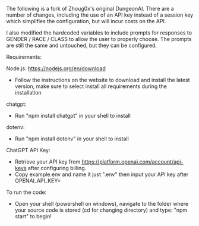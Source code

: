 The following is a fork of Zhoug0x's original DungeonAI. There are a number of changes, including the use of an API key instead of a session key which simplifies the configuration, but will incur costs on the API.

I also modified the hardcoded variables to include prompts for responses to GENDER / RACE / CLASS to allow the user to properly choose. The prompts are still the same and untouched, but they can be configured.

Requirements:

Node.js: https://nodejs.org/en/download
- Follow the instructions on the website to download and install the latest version, make sure to select install all requirements during the installation

chatgpt:
- Run "npm install chatgpt" in your shell to install

dotenv:
- Run "npm install dotenv" in your shell to install

ChatGPT API Key:
- Retrieve your API key from https://platform.openai.com/account/api-keys after configuring billing.
- Copy example.env and name it just ".env" then input your API key after OPENAI_API_KEY=

To run the code:
- Open your shell (powershell on windows), navigate to the folder where your source code is stored (cd for changing directory) and type: "npm start" to begin!
